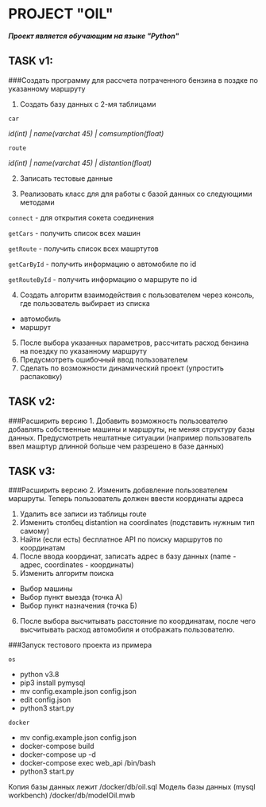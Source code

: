 PROJECT "OIL"
=============

***Проект является обучающим на языке "Python"***

TASK v1:
--------

###Создать программу для рассчета потраченного бензина в поздке по указанному маршруту



1. Создать базу данных с 2-мя таблицами
   
`car`

_id(int) | name(varchat 45) | comsumption(float)_


`route`

_id(int) | name(varchat 45) | distantion(float)_

2. Записать тестовые данные
   
3. Реализовать класс для для работы с базой данных со следующими методами

`connect` - для открытия сокета соединения

`getCars` - получить список всех машин

`getRoute` - получить список всех машртутов

`getCarById` - получить информацию о автомобиле по id

`getRouteById` - получить информацию о маршруте по id

4. Создать алгоритм взаимодействия с пользователем через консоль, где пользователь выбирает из списка

* автомобиль
* маршрут

5. После выбора указанных параметров, рассчитать расход бензина на поездку по указанному маршруту
6. Предусмотреть ошибочный ввод пользователем
7. Сделать по возможности динамический проект (упростить распаковку)


TASK v2:
--------

###Расширить версию 1. Добавить возможность пользователю добавлять собственные машины и маршруты, не меняя структуру базы данных. Предусмотреть нештатные ситуации (например пользователь ввел машртур длинной больше чем разрешено в базе данных)

TASK v3:
--------

###Расширить версию 2. Изменить добавление пользователем маршруты. Теперь пользователь должен ввести координаты адреса
1. Удалить все записи из таблицы route
2. Изменить столбец distantion на coordinates (подставить нужным тип самому)
3. Найти (если есть) бесплатное API по поиску маршрутов по координатам
4. После ввода координат, записать адрес в базу данных (name - адрес, coordinates - координаты)  
5. Изменить алгоритм поиска 

* Выбор машины
* Выбор пункт выезда (точка А)
* Выбор пункт назначения (точка Б)

6. После выбора высчитывать расстояние по координатам, после чего высчитывать расход автомобиля и отображать пользователю.

###Запуск тестового проекта из примера

`os`
* python v3.8
* pip3 install pymysql
* mv config.example.json config.json 
* edit config.json
* python3 start.py

`docker`
* mv config.example.json config.json
* docker-compose build
* docker-compose up -d
* docker-compose exec web_api /bin/bash
* python3 start.py

Копия базы данных лежит /docker/db/oil.sql
Модель базы данных (mysql workbench) /docker/db/modelOil.mwb
